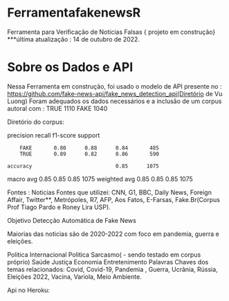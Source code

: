# FerramentafakenewsR
Ferramenta para Verificação de Notícias Falsas
{ projeto em construção}
***última atualização : 14 de outubro de 2022.

# Sobre os Dados e API
Nessa Ferramenta em construção, foi usado o modelo de API presente no : https://github.com/fake-news-api/fake_news_detection_api(Diretório de Vu Luong)
Foram adequados os dados necessários e  a inclusão de um corpus autoral com :
TRUE    1110
FAKE    1040

Diretório do corpus: 

  precision    recall  f1-score   support

        FAKE       0.80      0.88      0.84       485
        TRUE       0.89      0.82      0.86       590

    accuracy                           0.85      1075
   macro avg       0.85      0.85      0.85      1075
weighted avg       0.85      0.85      0.85      1075


Fontes : 
Noticias Fontes que utilizei: CNN, G1, BBC, Daily News, Foreign Affair, Twitter**, Metrópoles, R7, AFP, Aos Fatos, E-Farsas, Fake.Br(Corpus Prof Tiago Pardo e Roney Lira USP).

Objetivo Detecção Automática de Fake News

Maiorias das noticias são de 2020-2022 com foco em pandemia, guerra e eleições.

Politica Internacional
Politica
Sarcasmo( - sendo testado em corpus próprio)
Saúde
Justiça
Economia
Entretenimento
Palavras Chaves dos temas relacionados: Covid, Covid-19, Pandemia , Guerra, Ucrânia, Rússia, Eleições 2022, Vacina, Variola, Meio Ambiente.

 Api no Heroku:

